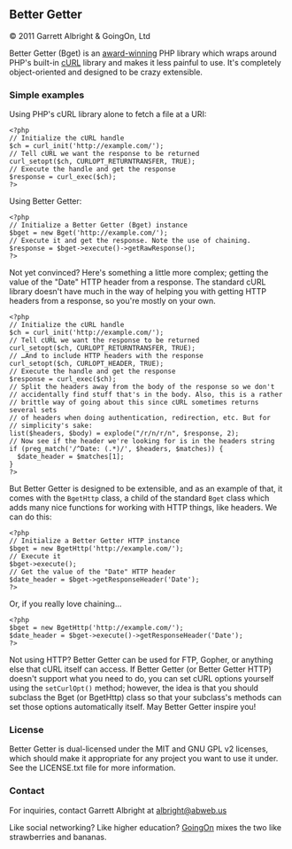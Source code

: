 ## Better Getter

&copy; 2011 Garrett Albright & GoingOn, Ltd

Better Getter (Bget) is an [award-winning](http://chicago2011.drupal.org/news/module-writing-contest-winners-announced) PHP library which wraps around PHP's built-in [cURL](http://curl.haxx.se/) library and makes it less painful to use. It's completely object-oriented and designed to be crazy extensible.

### Simple examples

Using PHP's cURL library alone to fetch a file at a URI:

    <?php
    // Initialize the cURL handle
    $ch = curl_init('http://example.com/');
    // Tell cURL we want the response to be returned
    curl_setopt($ch, CURLOPT_RETURNTRANSFER, TRUE);
    // Execute the handle and get the response
    $response = curl_exec($ch);
    ?>

Using Better Getter:

    <?php
    // Initialize a Better Getter (Bget) instance
    $bget = new Bget('http://example.com/');
    // Execute it and get the response. Note the use of chaining.
    $response = $bget->execute()->getRawResponse();
    ?>

Not yet convinced? Here's something a little more complex; getting the value of the "Date" HTTP header from a response. The standard cURL library doesn't have much in the way of helping you with getting HTTP headers from a response, so you're mostly on your own.

    <?php
    // Initialize the cURL handle
    $ch = curl_init('http://example.com/');
    // Tell cURL we want the response to be returned
    curl_setopt($ch, CURLOPT_RETURNTRANSFER, TRUE);
    // …And to include HTTP headers with the response
    curl_setopt($ch, CURLOPT_HEADER, TRUE);
    // Execute the handle and get the response
    $response = curl_exec($ch);
    // Split the headers away from the body of the response so we don't
    // accidentally find stuff that's in the body. Also, this is a rather
    // brittle way of going about this since cURL sometimes returns several sets
    // of headers when doing authentication, redirection, etc. But for
    // simplicity's sake:
    list($headers, $body) = explode("/r/n/r/n", $response, 2);
    // Now see if the header we're looking for is in the headers string
    if (preg_match('/^Date: (.*)/', $headers, $matches)) {
      $date_header = $matches[1];
    }
    ?>

But Better Getter is designed to be extensible, and as an example of that, it comes with the `BgetHttp` class, a child of the standard `Bget` class which adds many nice functions for working with HTTP things, like headers. We can do this:

    <?php
    // Initialize a Better Getter HTTP instance
    $bget = new BgetHttp('http://example.com/');
    // Execute it
    $bget->execute();
    // Get the value of the "Date" HTTP header
    $date_header = $bget->getResponseHeader('Date');
    ?>

Or, if you really love chaining…

    <?php
    $bget = new BgetHttp('http://example.com/');
    $date_header = $bget->execute()->getResponseHeader('Date');
    ?>

Not using HTTP? Better Getter can be used for FTP, Gopher, or anything else that cURL itself can access. If Better Getter (or Better Getter HTTP) doesn't support what you need to do, you can set cURL options yourself using the `setCurlOpt()` method; however, the idea is that you should subclass the Bget (or BgetHttp) class so that your subclass's methods can set those options automatically itself. May Better Getter inspire you!

### License

Better Getter is dual-licensed under the MIT and GNU GPL v2 licenses, which should make it appropriate for any project you want to use it under. See the LICENSE.txt file for more information.

### Contact

For inquiries, contact Garrett Albright at albright@abweb.us

Like social networking? Like higher education? [GoingOn](http://goingon.com/) mixes the two like strawberries and bananas.

